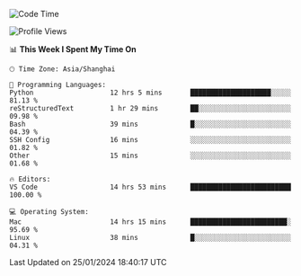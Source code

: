 <!--START_SECTION:waka-->
![Code Time](http://img.shields.io/badge/Code%20Time-332%20hrs%2054%20mins-blue)

![Profile Views](http://img.shields.io/badge/Profile%20Views-23-blue)

📊 **This Week I Spent My Time On** 

```text
🕑︎ Time Zone: Asia/Shanghai

💬 Programming Languages: 
Python                   12 hrs 5 mins       ████████████████████░░░░░   81.13 % 
reStructuredText         1 hr 29 mins        ██░░░░░░░░░░░░░░░░░░░░░░░   09.98 % 
Bash                     39 mins             █░░░░░░░░░░░░░░░░░░░░░░░░   04.39 % 
SSH Config               16 mins             ░░░░░░░░░░░░░░░░░░░░░░░░░   01.82 % 
Other                    15 mins             ░░░░░░░░░░░░░░░░░░░░░░░░░   01.68 % 

🔥 Editors: 
VS Code                  14 hrs 53 mins      █████████████████████████   100.00 % 

💻 Operating System: 
Mac                      14 hrs 15 mins      ████████████████████████░   95.69 % 
Linux                    38 mins             █░░░░░░░░░░░░░░░░░░░░░░░░   04.31 % 
```


 Last Updated on 25/01/2024 18:40:17 UTC
<!--END_SECTION:waka-->
